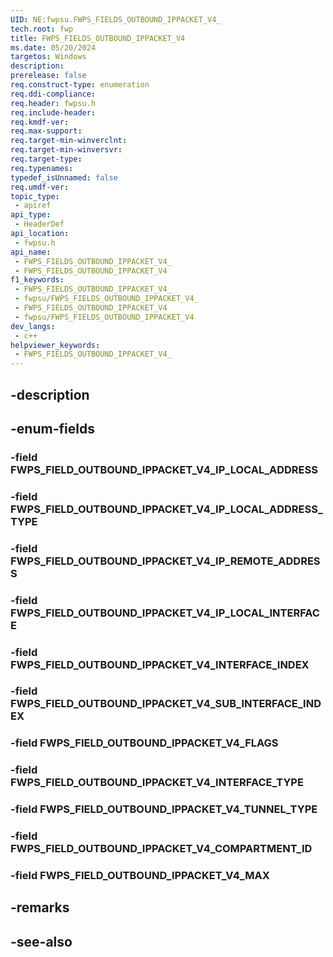 ```yaml
---
UID: NE:fwpsu.FWPS_FIELDS_OUTBOUND_IPPACKET_V4_
tech.root: fwp
title: FWPS_FIELDS_OUTBOUND_IPPACKET_V4
ms.date: 05/20/2024
targetos: Windows
description: 
prerelease: false
req.construct-type: enumeration
req.ddi-compliance: 
req.header: fwpsu.h
req.include-header: 
req.kmdf-ver: 
req.max-support: 
req.target-min-winverclnt: 
req.target-min-winversvr: 
req.target-type: 
req.typenames: 
typedef_isUnnamed: false
req.umdf-ver: 
topic_type:
 - apiref
api_type:
 - HeaderDef
api_location:
 - fwpsu.h
api_name:
 - FWPS_FIELDS_OUTBOUND_IPPACKET_V4_
 - FWPS_FIELDS_OUTBOUND_IPPACKET_V4
f1_keywords:
 - FWPS_FIELDS_OUTBOUND_IPPACKET_V4_
 - fwpsu/FWPS_FIELDS_OUTBOUND_IPPACKET_V4_
 - FWPS_FIELDS_OUTBOUND_IPPACKET_V4
 - fwpsu/FWPS_FIELDS_OUTBOUND_IPPACKET_V4
dev_langs:
 - c++
helpviewer_keywords:
 - FWPS_FIELDS_OUTBOUND_IPPACKET_V4_
---
```


## -description

## -enum-fields

### -field FWPS_FIELD_OUTBOUND_IPPACKET_V4_IP_LOCAL_ADDRESS

### -field FWPS_FIELD_OUTBOUND_IPPACKET_V4_IP_LOCAL_ADDRESS_TYPE

### -field FWPS_FIELD_OUTBOUND_IPPACKET_V4_IP_REMOTE_ADDRESS

### -field FWPS_FIELD_OUTBOUND_IPPACKET_V4_IP_LOCAL_INTERFACE

### -field FWPS_FIELD_OUTBOUND_IPPACKET_V4_INTERFACE_INDEX

### -field FWPS_FIELD_OUTBOUND_IPPACKET_V4_SUB_INTERFACE_INDEX

### -field FWPS_FIELD_OUTBOUND_IPPACKET_V4_FLAGS

### -field FWPS_FIELD_OUTBOUND_IPPACKET_V4_INTERFACE_TYPE

### -field FWPS_FIELD_OUTBOUND_IPPACKET_V4_TUNNEL_TYPE

### -field FWPS_FIELD_OUTBOUND_IPPACKET_V4_COMPARTMENT_ID

### -field FWPS_FIELD_OUTBOUND_IPPACKET_V4_MAX

## -remarks

## -see-also

